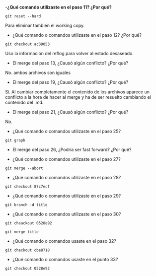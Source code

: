 **-¿Qué comando utilizaste en el paso 11? ¿Por qué?**`git reset --hard`Para eliminar también el working copy.- ¿Qué comando o comandos utilizaste en el paso 12? ¿Por qué?`git checkout ac39053`Uso la información del reflog para volver al estado desaseado.- El merge del paso 13, ¿Causó algún conflicto? ¿Por qué?No. ambos archivos son iguales- El merge del paso 19, ¿Causó algún conflicto? ¿Por qué?Si. Al cambiar completamente el contenido de los archivos aparece un conflicto a la hora de hacer al merge y ha de ser resuelto cambiando el contenido del .md.- El merge del paso 21, ¿Causó algún conflicto? ¿Por qué?No. - ¿Qué comando o comandos utilizaste en el paso 25?`git graph`- El merge del paso 26, ¿Podría ser fast forward? ¿Por qué?- ¿Qué comando o comandos utilizaste en el paso 27?`git merge --abort`- ¿Qué comando o comandos utilizaste en el paso 28?`git checkout 87c7ecf`- ¿Qué comando o comandos utilizaste en el paso 29?`git branch -d title`- ¿Qué comando o comandos utilizaste en el paso 30?`git cheackout 0528e92``git merge title`- ¿Qué comando o comandos usaste en el paso 32?`git checkout cbe8718`- ¿Qué comando o comandos usaste en el punto 33? `git checkout 0528e92`